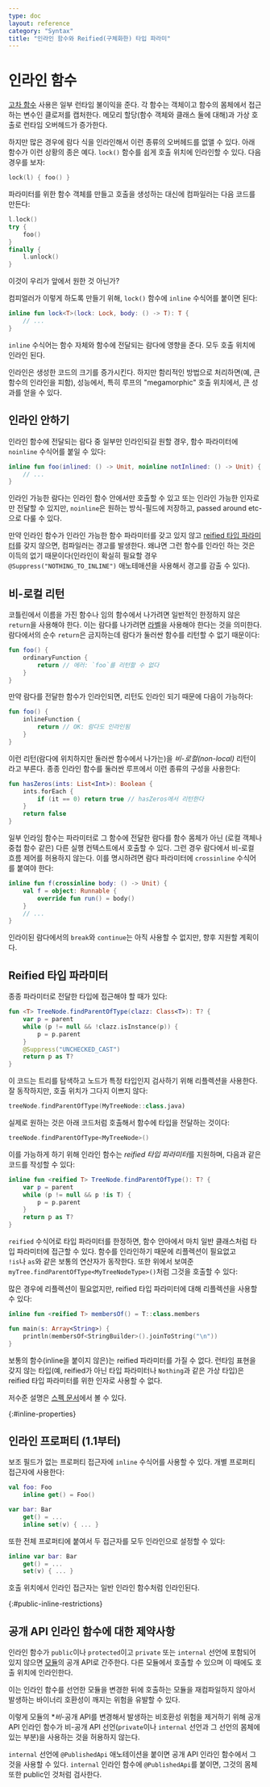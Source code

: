 ```yaml
---
type: doc
layout: reference
category: "Syntax"
title: "인라인 함수와 Reified(구체화한) 타입 파라미"
---
```


# 인라인 함수

[고차 함수](lambdas.html) 사용은 일부 런타임 불이익을 준다. 각 함수는 객체이고 함수의 몸체에서 접근하는 변수인 클로저를 캡처한다.
메모리 할당(함수 객체와 클래스 둘에 대해)과 가상 호출로 런타임 오버헤드가 증가한다.   

하지만 많은 경우에 람다 식을 인라인해서 이런 종류의 오버헤드를 없앨 수 있다.
아래 함수가 이런 상황의 종은 예다. `lock()` 함수를 쉽게 호출 위치에 인라인할 수 있다.
다음 경우를 보자:

``` kotlin
lock(l) { foo() }
```

파라미터를 위한 함수 객체를 만들고 호출을 생성하는 대신에 컴파일러는 다음 코드를 만든다:

``` kotlin
l.lock()
try {
    foo()
}
finally {
    l.unlock()
}
```

이것이 우리가 앞에서 원한 것 아닌가?

컴피얼러가 이렇게 하도록 만들기 위해, `lock()` 함수에 `inline` 수식어를 붙이면 된다:

``` kotlin
inline fun lock<T>(lock: Lock, body: () -> T): T {
    // ...
}
```

`inline` 수식어는 함수 자체와 함수에 전달되는 람다에 영향을 준다. 모두 호출 위치에 인라인 된다.

인라인은 생성한 코드의 크기를 증가시킨다. 하지만 함리적인 방법으로 처리하면(예, 큰 함수의 인라인을 피함),
성능에서, 특히 루프의 "megamorphic" 호출 위치에서, 큰 성과를 얻을 수 있다.

## 인라인 안하기

인라인 함수에 전달되는 람다 중 일부만 인라인되길 원할 경우,
함수 파라미터에 `noinline` 수식어를 붙일 수 있다:

``` kotlin
inline fun foo(inlined: () -> Unit, noinline notInlined: () -> Unit) {
    // ...
}
```

인라인 가능한 람다는 인라인 함수 안에서만 호출할 수 있고 또는 인라인 가능한 인자로만 전달할 수 있지만,
`noinline`은 원하는 방식-필드에 저장하고, passed around etc-으로 다룰 수 있다.

만약 인라인 함수가 인라인 가능한 함수 파라미터를 갖고 있지 않고 [reified 타입 파라미터](#reified-type-parameters)를 갖지 않으면,
컴파일러는 경고를 발생한다. 왜냐면 그런 함수를 인라인 하는 것은
이득의 없기 때문이다(인라인이 확실히 필요할 경우 `@Suppress("NOTHING_TO_INLINE")` 애노테애션을 사용해서
경고를 감출 수 있다). 

## 비-로컬 리턴

코틀린에서 이름을 가진 함수나 임의 함수에서 나가려면 일반적인 한정하지 않은 `return`을 사용해야 한다.
이는 람다를 나가려면 [라벨](returns.html#return-at-labels)을 사용해야 한다는 것을 의미한다.
람다에서의 순수 `return`은 금지하는데 람다가 둘러싼 함수를 리턴할 수 없기 때문이다:

``` kotlin
fun foo() {
    ordinaryFunction {
        return // 에러: `foo`를 리턴할 수 없다
    }
}
```

만약 람다를 전달한 함수가 인라인되면, 리턴도 인라인 되기 때문에 다음이 가능하다:

``` kotlin
fun foo() {
    inlineFunction {
        return // OK: 람다도 인라인됨
    }
}
```

이런 리턴(람다에 위치하지만 둘러싼 함수에서 나가는)을 *비-로컬(non-local)* 리턴이라고 부른다.
종종 인라인 함수를 둘러싼 루프에서 이런 종류의 구성을 사용한다:

``` kotlin
fun hasZeros(ints: List<Int>): Boolean {
    ints.forEach {
        if (it == 0) return true // hasZeros에서 리턴한다
    }
    return false
}
```

일부 인라임 함수는 파라미터로 그 함수에 전달한 람다를 
함수 몸체가 아닌 (로컬 객체나 중첩 함수 같은) 다른 실행 컨텍스트에서 호출할 수 있다.
그런 경우 람다에서 비-로컬 흐름 제어를 허용하지 않는다.
이를 명시하려면 람다 파라미터에 `crossinline` 수식어를 붙여야 한다:

``` kotlin
inline fun f(crossinline body: () -> Unit) {
    val f = object: Runnable {
        override fun run() = body()
    }
    // ...
}
```


인라이된 람다에서의 `break`와 `continue`는 아직 사용할 수 없지만, 향후 지원할 계획이다.

## Reified 타입 파라미터

종종 파라미터로 전달한 타입에 접근해야 할 때가 있다:

``` kotlin
fun <T> TreeNode.findParentOfType(clazz: Class<T>): T? {
    var p = parent
    while (p != null && !clazz.isInstance(p)) {
        p = p.parent
    }
    @Suppress("UNCHECKED_CAST")
    return p as T?
}
```

이 코드는 트리를 탐색하고 노드가 특정 타입인지 검사하기 위해 리플렉션을 사용한다.
잘 동작하지만, 호출 위치가 그다지 이쁘지 않다:

``` kotlin
treeNode.findParentOfType(MyTreeNode::class.java)
```

실제로 원하는 것은 아래 코드처럼 호출해서 함수에 타입을 전달하는 것이다:

``` kotlin
treeNode.findParentOfType<MyTreeNode>()
```

이를 가능하게 하기 위해 인라인 함수는 *reified 타입 파라미터*를 지원하며, 다음과 같은 코드를 작성할 수 있다:

``` kotlin
inline fun <reified T> TreeNode.findParentOfType(): T? {
    var p = parent
    while (p != null && p !is T) {
        p = p.parent
    }
    return p as T?
}
```

`reified` 수식어로 타입 파라미터를 한정하면, 함수 안아에서 마치 일반 클래스처럼 타입 파라미터에 접근할 수 있다.
함수를 인라인하기 때문에 리플렉션이 필요없고  
`!is`나 `as`와 같은 보통의 연산자가 동작한다.
또한 위에서 보여준 `myTree.findParentOfType<MyTreeNodeType>()`처럼 그것을 호출할 수 있다:

많은 경우에 리플렉션이 필요없지만, reified 타입 파라미터에 대해 리플렉션을 사용할 수 있다:

``` kotlin
inline fun <reified T> membersOf() = T::class.members

fun main(s: Array<String>) {
    println(membersOf<StringBuilder>().joinToString("\n"))
}
```

보통의 함수(inline을 붙이지 않은)는 reified 파라미터를 가질 수 없다.
런타임 표현을 갖지 않는 타입(예, reified가 아닌 타입 파라미터나 `Nothing`과 같은 가상 타입)은
reified 타입 파라미터를 위한 인자로 사용할 수 없다.

저수준 설명은 [스펙 문서](https://github.com/JetBrains/kotlin/blob/master/spec-docs/reified-type-parameters.md)에서 볼 수 있다.

{:#inline-properties}

## 인라인 프로퍼티 (1.1부터)

보조 필드가 없는 프로퍼티 접근자에 `inline` 수식어를 사용할 수 있다.
개별 프로퍼티 접근자에 사용한다:

``` kotlin
val foo: Foo
    inline get() = Foo()

var bar: Bar
    get() = ...
    inline set(v) { ... }
```

또한 전체 프로퍼티에 붙여서 두 접근자를 모두 인라인으로 설정할 수 있다:

``` kotlin
inline var bar: Bar
    get() = ...
    set(v) { ... }
```

호출 위치에서 인라인 접근자는 일반 인라인 함수처럼 인라인된다.

{:#public-inline-restrictions}

## 공개 API 인라인 함수에 대한 제약사항

인라인 함수가 `public`이나 `protected`이고 `private` 또는 `internal` 선언에 포함되어 있지 않으면
[모듈](visibility-modifiers.html#modules)의 공개 API로 간주한다.
다른 모듈에서 호출할 수 있으며 이 때에도 호출 위치에 인라인한다.

이는 인라인 함수를 선언한 모듈을 변경한 뒤에 호출하는 모듈을 재컴파일하지 않아서 발생하는 
바이너리 호환성이 깨지는 위험을 유발할 수 있다.

이렇게 모듈의 **비*-공개 API를 변경해서 발생하는 비호환성 위험을 제거하기 위해
공개 API 인라인 함수가 비-공개 API 선언(`private`이나 `internal` 선언과 그 선언의 몸체에 있는 부분)을 사용하는 것을 허용하지 않는다.

`internal` 선언에 `@PublishedApi` 애노테이션을 붙이면 공개 API 인라인 함수에서 그것을 사용할 수 있다.
`internal` 인라인 함수에 `@PublishedApi`를 붙이면, 그것의 몸체 또한 public인 것처럼 검사한다.
 
